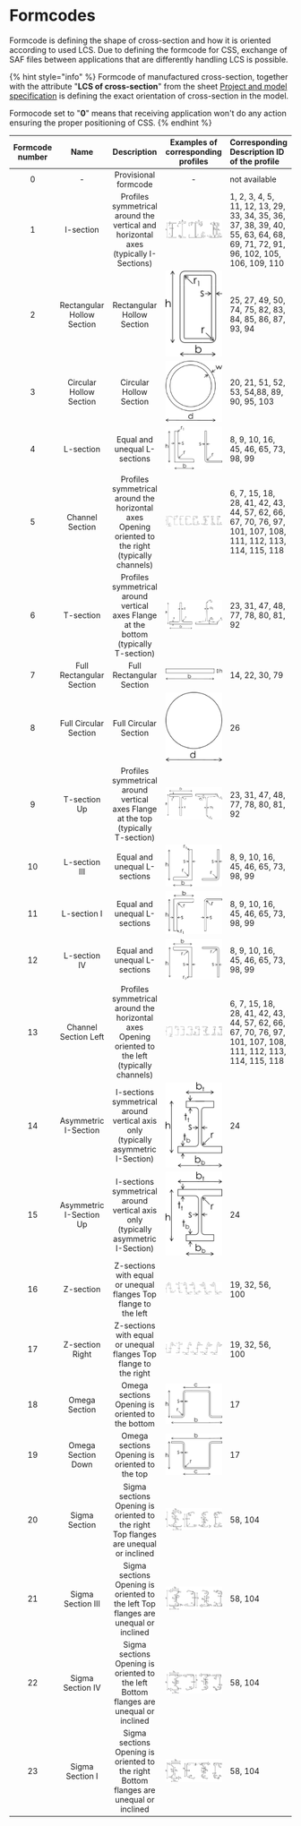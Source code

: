 # Formcodes

Formcode is defining the shape of cross-section and how it is oriented according to used LCS. Due to defining the formcode for CSS, exchange of SAF files between applications that are differently handling LCS is possible.

{% hint style="info" %}
Formcode of manufactured cross-section, together with the attribute "**LCS of cross-section**" from the sheet [Project and model specification](../getting-started/project-and-model-specifications/#project) is defining the exact orientation of cross-section in the model.

Formocode set to "**0**" means that receiving application won't do any action ensuring the proper positioning of CSS.
{% endhint %}

| Formcode number | Name | Description | Examples of corresponding profiles | Corresponding Description ID of the profile |
| :---: | :---: | :---: | :---: | :--- |
| 0 | - | Provisional formcode | - | not available |
| 1 | I-section | Profiles symmetrical around the vertical and horizontal axes \(typically I-Sections\) | ![](../.gitbook/assets/42_fc_01.png) | 1, 2, 3, 4, 5, 11, 12, 13, 29, 33, 34, 35, 36, 37, 38, 39, 40, 55, 63, 64, 68, 69, 71, 72, 91, 96, 102, 105, 106, 109, 110 |
| 2 | Rectangular Hollow Section | Rectangular Hollow Section | ![](../.gitbook/assets/42_fc_02.png) | 25, 27, 49, 50, 74, 75, 82, 83, 84, 85, 86, 87, 93, 94 |
| 3 | Circular Hollow Section | Circular Hollow Section | ![](../.gitbook/assets/42_fc_03.png) | 20, 21, 51, 52, 53, 54,88, 89, 90, 95, 103 |
| 4 | L-section | Equal and unequal L-sections | ![](../.gitbook/assets/42_fc_04.png) | 8, 9, 10, 16, 45, 46, 65, 73, 98, 99 |
| 5 | Channel Section | Profiles symmetrical around the horizontal axes Opening oriented to the right \(typically channels\) | ![](../.gitbook/assets/42_fc_05.png) | 6, 7, 15, 18, 28, 41, 42, 43, 44, 57, 62, 66, 67, 70, 76, 97, 101, 107, 108, 111, 112, 113, 114, 115, 118 |
| 6 | T-section | Profiles symmetrical around vertical axes Flange at the bottom \(typically T-section\) | ![](../.gitbook/assets/42_fc_06.png) | 23, 31, 47, 48, 77, 78, 80, 81, 92 |
| 7 | Full Rectangular Section | Full Rectangular Section | ![](../.gitbook/assets/42_fc_07.png) | 14, 22, 30, 79 |
| 8 | Full Circular Section | Full Circular Section | ![](../.gitbook/assets/42_fc_08.png) | 26 |
| 9 | T-section Up | Profiles symmetrical around vertical axes Flange at the top \(typically T-section\) | ![](../.gitbook/assets/42_fc_09.png) | 23, 31, 47, 48, 77, 78, 80, 81, 92 |
| 10 | L-section III | Equal and unequal L-sections | ![](../.gitbook/assets/42_fc_10.png) | 8, 9, 10, 16, 45, 46, 65, 73, 98, 99 |
| 11 | L-section I | Equal and unequal L-sections | ![](../.gitbook/assets/42_fc_11.png) | 8, 9, 10, 16, 45, 46, 65, 73, 98, 99 |
| 12 | L-section IV | Equal and unequal L-sections | ![](../.gitbook/assets/42_fc_12.png) | 8, 9, 10, 16, 45, 46, 65, 73, 98, 99 |
| 13 | Channel Section Left | Profiles symmetrical around the horizontal axes Opening oriented to the left \(typically channels\) | ![](../.gitbook/assets/42_fc_13.png) | 6, 7, 15, 18, 28, 41, 42, 43, 44, 57, 62, 66, 67, 70, 76, 97, 101, 107, 108, 111, 112, 113, 114, 115, 118 |
| 14 | Asymmetric I-Section | I-sections symmetrical around vertical axis only \(typically asymmetric I-Section\) | ![](../.gitbook/assets/42_fc_14.png) | 24 |
| 15 | Asymmetric I-Section Up | I-sections symmetrical around vertical axis only \(typically asymmetric I-Section\) | ![](../.gitbook/assets/42_fc_15.png) | 24 |
| 16 | Z-section | Z-sections with equal or unequal flanges Top flange to the left | ![](../.gitbook/assets/42_fc_16.png) | 19, 32, 56, 100 |
| 17 | Z-section Right | Z-sections with equal or unequal flanges Top flange to the right | ![](../.gitbook/assets/42_fc_17.png) | 19, 32, 56, 100 |
| 18 | Omega Section | Omega sections Opening is oriented to the bottom | ![](../.gitbook/assets/42_fc_18.png) | 17 |
| 19 | Omega Section Down | Omega sections Opening is oriented to the top | ![](../.gitbook/assets/42_fc_19.png) | 17 |
| 20 | Sigma Section | Sigma sections Opening is oriented to the right Top flanges are unequal or inclined | ![](../.gitbook/assets/42_fc_20.png) | 58, 104 |
| 21 | Sigma Section III | Sigma sections Opening is oriented to the left Top flanges are unequal or inclined | ![](../.gitbook/assets/42_fc_21.png) | 58, 104 |
| 22 | Sigma Section IV | Sigma sections Opening is oriented to the left Bottom flanges are unequal or inclined | ![](../.gitbook/assets/42_fc_22.png) | 58, 104 |
| 23 | Sigma Section I | Sigma sections Opening is oriented to the right Bottom flanges are unequal or inclined | ![](../.gitbook/assets/42_fc_23.png) | 58, 104 |

